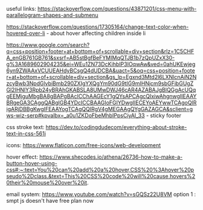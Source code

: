useful links:
https://stackoverflow.com/questions/43871201/css-menu-with-parallelogram-shapes-and-submenu

https://stackoverflow.com/questions/17305164/change-text-color-when-hovered-over-li - about hover affecting children inside li

https://www.google.com/search?q=css+position+footer+at+bottom+of+scrollable+div+section&rlz=1C5CHFA_enGB761GB761&sxsrf=AB5stBgfBeFYMIMqQTJB1b7zQpUZxX30-g%3A1689602904235&ei=WEu1ZN73DcKihbIP3IOqwAw&ved=0ahUKEwjeg6yn9ZWAAxVCUUEAHdyBCsgQ4dUDCBA&uact=5&oq=css+position+footer+at+bottom+of+scrollable+div+section&gs_lp=Egxnd3Mtd2l6LXNlcnAiN2NzcyBwb3NpdGlvbiBmb290ZXIgYXQgYm90dG9tIG9mIHNjcm9sbGFibGUgZGl2IHNlY3Rpb24yBRAhGKABSLA8UMwDWJ46cAR4AZABAJgBlQGgAcUQqgEEMjguMbgBA8gBAPgBAcICChAAGEcY1gQYsAPCAgcQIxiwAhgnwgIIEAAYBRgeGA3CAggQABgIGB4YDcICCBAAGIoFGIYDwgIIECEYoAEYwwTCAgoQIRigARjDBBgKwgIFEAAYogTCAgQQIRgV4gMEGAAgQYgGAZAGCA&sclient=gws-wiz-serp#kpvalbx=_a0u1ZKDoFbeMhbIPpsCiyAI_33 - sticky footer


css stroke text:
https://dev.to/codingdudecom/everything-about-stroke-text-in-css-561i 

icons:
https://www.flaticon.com/free-icons/web-development

hover effect: https://www.shecodes.io/athena/26736-how-to-make-a-button-hover-using-css#:~:text=You%20can%20add%20a%20hover,CSS%20%3Ahover%20pseudo%2Dclass.&text=This%20CSS%20code%20will%20cause,hovers%20their%20mouse%20over%20it.


email system:
https://www.youtube.com/watch?v=sGQSz22U8VM option 1 : smpt js doesn't have free plan now


